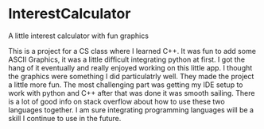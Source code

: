 # InterestCalculator
A little interest calculator with fun graphics

This is a project for a CS class where I learned C++. It was fun to add some ASCII Graphics, it was a little difficult integrating python at first. I got the hang of it eventually and really enjoyed working on this little app. I thought the graphics were something I did particulatrly well. They made the project a little more fun. The most challenging part was getting my IDE setup to work with python and C++ after that was done it was smooth sailing. There is a lot of good info on stack overflow about how to use these two languages together. I am sure integrating programming languages will be a skill I continue to use in the future. 
